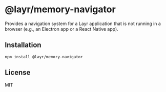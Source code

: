 # @layr/memory-navigator

Provides a navigation system for a Layr application that is not running in a browser (e.g., an Electron app or a React Native app).

## Installation

```
npm install @layr/memory-navigator
```

## License

MIT
